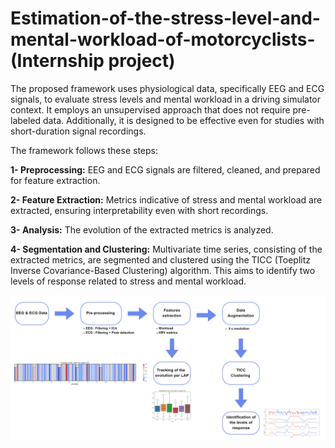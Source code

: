 # Estimation-of-the-stress-level-and-mental-workload-of-motorcyclists- (Internship project)

The proposed framework uses physiological data, specifically EEG and ECG signals, to evaluate stress levels and mental workload in a driving simulator context. It employs an unsupervised approach that does not require pre-labeled data. Additionally, it is designed to be effective even for studies with short-duration signal recordings. 

The framework follows these steps:

**1- Preprocessing:** EEG and ECG signals are filtered, cleaned, and prepared for feature extraction.  

**2- Feature Extraction:** Metrics indicative of stress and mental workload are extracted, ensuring interpretability even with short recordings.

**3- Analysis:** The evolution of the extracted metrics is analyzed.

**4- Segmentation and Clustering:** Multivariate time series, consisting of the extracted metrics, are segmented and clustered using the TICC (Toeplitz Inverse Covariance-Based Clustering) algorithm. This aims to identify two levels of response related to stress and mental workload.

![Synopsis of the proposed framework.](./schema.png "Synopsis of the proposed framework.")